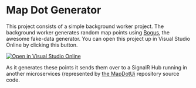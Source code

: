 # Map Dot Generator

This project consists of a simple background worker project. The background worker generates random map points using [Bogus](https://www.nuget.org/packages/Bogus/), the awesome fake-data generator. You can open this project up in Visual Studio Online by clicking this button. 

[![Open in Visual Studio Online](https://img.shields.io/endpoint?style=social&url=https%3A%2F%2Faka.ms%2Fvso-badge)](https://online.visualstudio.com/environments/new?name=Ballpark%20Tracker&repo=bradygaster/MapDotGenerator)

As it generates these points it sends them over to a SignalR Hub running in another microservices (represented by [the MapDotUi](https://github.com/bradygaster/MapDotUI) repository source code. 
